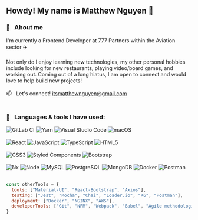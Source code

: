 ## Howdy! My name is Matthew Nguyen 👋
### 📖 &nbsp; About me
I'm currently a Frontend Developer at 777 Partners within the Aviation sector ✈️
<br></br>
Not only do I enjoy learning new technologies, my other personal hobbies include looking for new restaurants, playing video/board games, and working out. Coming out of a long hiatus, I am open to connect and would love to help build new projects!
<br></br>
:mailbox: &nbsp; Let's connect! [itsmatthewnguyen@gmail.com](itsmatthewnguyen@gmail.com)
<br></br>
### :link: &nbsp; Languages & tools I have used:
![GitLab CI](https://img.shields.io/badge/gitlab%20ci-%23181717.svg?style=for-the-badge&logo=gitlab&logoColor=white)
![Yarn](https://img.shields.io/badge/yarn-%232C8EBB.svg?style=for-the-badge&logo=yarn&logoColor=white)
![Visual Studio Code](https://img.shields.io/badge/Visual%20Studio%20Code-0078d7.svg?style=for-the-badge&logo=visual-studio-code&logoColor=white)
![macOS](https://img.shields.io/badge/mac%20os-000000?style=for-the-badge&logo=macos&logoColor=F0F0F0)
<br></br>
![React](https://img.shields.io/badge/React-20232A?style=for-the-badge&logo=react&logoColor=61DAFB)
![JavaScript](https://img.shields.io/badge/JavaScript-F7DF1E?style=for-the-badge&logo=javascript&logoColor=black)
![TypeScript](https://img.shields.io/badge/typescript-%23007ACC.svg?style=for-the-badge&logo=typescript&logoColor=white)
![HTML5](https://img.shields.io/badge/HTML5-E34F26?style=for-the-badge&logo=html5&logoColor=white)
<br></br>
![CSS3](https://img.shields.io/badge/CSS3-1572B6?style=for-the-badge&logo=css3&logoColor=white)
![Styled Components](https://img.shields.io/badge/styled--components-DB7093?style=for-the-badge&logo=styled-components&logoColor=white)
![Bootstrap](https://img.shields.io/badge/bootstrap-%23563D7C.svg?style=for-the-badge&logo=bootstrap&logoColor=white)
<br></br>
![Nx](https://img.shields.io/badge/nx-143055?style=for-the-badge&logo=nx&logoColor=white)
![Node](https://img.shields.io/badge/Node.js-43853D?style=for-the-badge&logo=node.js&logoColor=white)
![MySQL](https://img.shields.io/badge/MySQL-005C84?style=for-the-badge&logo=mysql&logoColor=white)
![PostgreSQL](https://img.shields.io/badge/PostgreSQL-316192?style=for-the-badge&logo=postgresql&logoColor=white)
![MongoDB](https://img.shields.io/badge/MongoDB-4EA94B?style=for-the-badge&logo=mongodb&logoColor=white)
![Docker](https://img.shields.io/badge/docker-%230db7ed.svg?style=for-the-badge&logo=docker&logoColor=white)
![Postman](https://img.shields.io/badge/Postman-FF6C37?style=for-the-badge&logo=postman&logoColor=white)
<br></br>
```javascript
const otherTools = {
  tools: ["Material-UI", "React-Bootstrap", "Axios"],
  testing: ["Jest", "Mocha", "Chai", "Loader.io", "K6", "Postman"],
  deployment: ["Docker", "NGINX", "AWS"],
  developerTools: ["Git", "NPM", "Webpack", "Babel", "Agile methodologies", "TDD"]
}
```
<!--
- 🔭 I’m currently working on ...
- 🌱 I’m currently learning ...
- 👯 I’m looking to collaborate on ...
- 🤔 I’m looking for help with ...
- 💬 Ask me about ...
- 📫 How to reach me: ...
- 😄 Pronouns: ...
- ⚡ Fun fact: ...
-->
